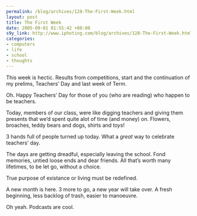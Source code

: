 ```yaml
--- 
permalink: /blog/archives/128-The-First-Week.html
layout: post
title: The First Week
date: 2005-09-01 01:55:42 +08:00
s9y_link: http://www.iphoting.com/blog/archives/128-The-First-Week.html
categories: 
- computers
- life
- school
- thoughts
---
```

<p class="whiteline"><p>This week is hectic. Results from competitions, start and the continuation of my prelims, Teachers&#8217; Day and last week of Term.</p>
</p><p class="whiteline"><p>Oh. Happy Teachers&#8217; Day for those of you (who are reading) who happen to be teachers.</p>
</p><p class="whiteline"><p>Today, members of our class, were like digging teachers and giving them presents that we&#8217;d spent quite alot of time (and money) on. Flowers, broaches, teddy bears and dogs, shirts and <em>toys</em>!</p>
</p><p class="whiteline"><p>3 hands full of people turned up today. What a <i>great</i> way to celebrate teachers&#8217; day.</p>
</p><p class="whiteline"><p>The days are getting dreadful, especially leaving the school. Fond memories, untied loose ends and dear friends. All that&#8217;s worth many lifetimes, to be let go, without a choice.</p>
</p><p class="whiteline"><p>True purpose of existance or living must be redefined.</p>
</p><p class="whiteline"><p>A new month is here. 3 more to go, a new year will take over. A fresh beginning, less backlog of trash, easier to manoeuvre.</p>
</p><p class="break"><p>Oh yeah. Podcasts are cool.</p></p>
